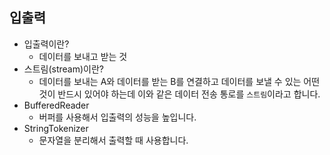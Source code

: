 ## 입출력

* 입출력이란?
  * 데이터를 보내고 받는 것
* 스트림(stream)이란?
  * 데이터를 보내는 A와 데이터를 받는 B를 연결하고 데이터를 보낼 수 있는 어떤 것이 반드시 있어야 하는데 이와 같은 데이터 전송 통로를 `스트림`이라고 합니다.
* BufferedReader
  * 버퍼를 사용해서 입출력의 성능을 높입니다.
* StringTokenizer
  * 문자열을 분리해서 출력할 때 사용합니다.